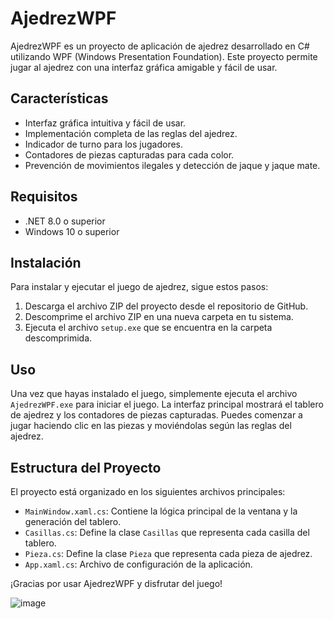 # AjedrezWPF

AjedrezWPF es un proyecto de aplicación de ajedrez desarrollado en C# utilizando WPF (Windows Presentation Foundation). Este proyecto permite jugar al ajedrez con una interfaz gráfica amigable y fácil de usar.

## Características

- Interfaz gráfica intuitiva y fácil de usar.
- Implementación completa de las reglas del ajedrez.
- Indicador de turno para los jugadores.
- Contadores de piezas capturadas para cada color.
- Prevención de movimientos ilegales y detección de jaque y jaque mate.

## Requisitos

- .NET 8.0 o superior
- Windows 10 o superior

## Instalación

Para instalar y ejecutar el juego de ajedrez, sigue estos pasos:

1. Descarga el archivo ZIP del proyecto desde el repositorio de GitHub.
2. Descomprime el archivo ZIP en una nueva carpeta en tu sistema.
3. Ejecuta el archivo `setup.exe` que se encuentra en la carpeta descomprimida.

## Uso

Una vez que hayas instalado el juego, simplemente ejecuta el archivo `AjedrezWPF.exe` para iniciar el juego. La interfaz principal mostrará el tablero de ajedrez y los contadores de piezas capturadas. Puedes comenzar a jugar haciendo clic en las piezas y moviéndolas según las reglas del ajedrez.

## Estructura del Proyecto

El proyecto está organizado en los siguientes archivos principales:

- `MainWindow.xaml.cs`: Contiene la lógica principal de la ventana y la generación del tablero.
- `Casillas.cs`: Define la clase `Casillas` que representa cada casilla del tablero.
- `Pieza.cs`: Define la clase `Pieza` que representa cada pieza de ajedrez.
- `App.xaml.cs`: Archivo de configuración de la aplicación.



¡Gracias por usar AjedrezWPF y disfrutar del juego!


![image](https://github.com/user-attachments/assets/2d6d1453-1864-4b11-a2bb-ef5de0275784)
